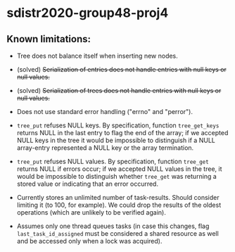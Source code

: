 # sdistr2020-group48-proj4


## Known limitations:

- Tree does not balance itself when inserting new nodes.

- (solved) ~~Serialization of entries does not handle entries with null keys or null values.~~

- (solved) ~~Serialization of trees does not handle entries with null keys or null values.~~

- Does not use standard error handling ("errno" and "perror").

- `tree_put` refuses NULL keys. By specification, function `tree_get_keys` returns NULL in the last
 entry to flag the end of the array; if we accepted NULL keys in the tree it would be impossible to
 distinguish if a NULL array-entry represented a NULL key or the array termination.
 
- `tree_put` refuses NULL values. By specification, function `tree_get` returns NULL if errors
 occur; if we accepted NULL values in the tree, it would be impossible to distinguish whether
 `tree_get` was returning a stored value or indicating that an error occurred.
 
- Currently stores an unlimited number of task-results. Should consider limiting it (to 100, for
  example). We could drop the results of the oldest operations (which are unlikely to be verified
  again).

- Assumes only one thread queues tasks (in case this changes, flag `last_task_id_assigned` must be
  considered a shared resource as well and be accessed only when a lock was acquired).
  